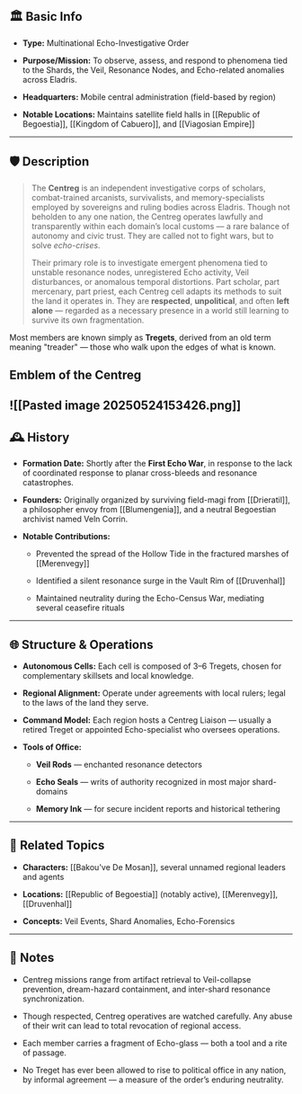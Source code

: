## 🏛️ Basic Info

- **Type:** Multinational Echo-Investigative Order
    
- **Purpose/Mission:** To observe, assess, and respond to phenomena tied to the Shards, the Veil, Resonance Nodes, and Echo-related anomalies across Eladris.
    
- **Headquarters:** Mobile central administration (field-based by region)
    
- **Notable Locations:** Maintains satellite field halls in [[Republic of Begoestia]], [[Kingdom of Cabuero]], and [[Viagosian Empire]]
    

---

## 🛡️ Description

> The **Centreg** is an independent investigative corps of scholars, combat-trained arcanists, survivalists, and memory-specialists employed by sovereigns and ruling bodies across Eladris. Though not beholden to any one nation, the Centreg operates lawfully and transparently within each domain’s local customs — a rare balance of autonomy and civic trust. They are called not to fight wars, but to solve _echo-crises_.
> 
> Their primary role is to investigate emergent phenomena tied to unstable resonance nodes, unregistered Echo activity, Veil disturbances, or anomalous temporal distortions. Part scholar, part mercenary, part priest, each Centreg cell adapts its methods to suit the land it operates in. They are **respected**, **unpolitical**, and often **left alone** — regarded as a necessary presence in a world still learning to survive its own fragmentation.

Most members are known simply as **Tregets**, derived from an old term meaning "treader" — those who walk upon the edges of what is known.

## Emblem of the Centreg
![[Pasted image 20250524153426.png]]
---

## 🕰️ History

- **Formation Date:** Shortly after the **First Echo War**, in response to the lack of coordinated response to planar cross-bleeds and resonance catastrophes.
    
- **Founders:** Originally organized by surviving field-magi from [[Drieratil]], a philosopher envoy from [[Blumengenia]], and a neutral Begoestian archivist named Veln Corrin.
    
- **Notable Contributions:**
    
    - Prevented the spread of the Hollow Tide in the fractured marshes of [[Merenvegy]]
        
    - Identified a silent resonance surge in the Vault Rim of [[Druvenhal]]
        
    - Maintained neutrality during the Echo-Census War, mediating several ceasefire rituals
        

---

## 🌐 Structure & Operations

- **Autonomous Cells:** Each cell is composed of 3–6 Tregets, chosen for complementary skillsets and local knowledge.
    
- **Regional Alignment:** Operate under agreements with local rulers; legal to the laws of the land they serve.
    
- **Command Model:** Each region hosts a Centreg Liaison — usually a retired Treget or appointed Echo-specialist who oversees operations.
    
- **Tools of Office:**
    
    - **Veil Rods** — enchanted resonance detectors
        
    - **Echo Seals** — writs of authority recognized in most major shard-domains
        
    - **Memory Ink** — for secure incident reports and historical tethering
        

---

## 🔗 Related Topics

- **Characters:** [[Bakou've De Mosan]], several unnamed regional leaders and agents
    
- **Locations:** [[Republic of Begoestia]] (notably active), [[Merenvegy]], [[Druvenhal]]
    
- **Concepts:** Veil Events, Shard Anomalies, Echo-Forensics
    

---

## 📝 Notes

- Centreg missions range from artifact retrieval to Veil-collapse prevention, dream-hazard containment, and inter-shard resonance synchronization.
    
- Though respected, Centreg operatives are watched carefully. Any abuse of their writ can lead to total revocation of regional access.
    
- Each member carries a fragment of Echo-glass — both a tool and a rite of passage.
    
- No Treget has ever been allowed to rise to political office in any nation, by informal agreement — a measure of the order’s enduring neutrality.
